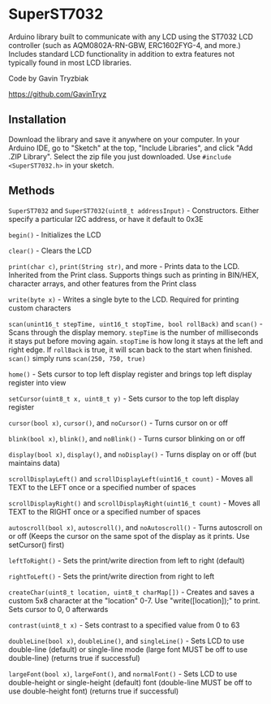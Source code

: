 # SuperST7032
Arduino library built to communicate with any LCD using the ST7032 LCD controller (such as AQM0802A-RN-GBW, ERC1602FYG-4, and more.) Includes standard LCD functionality in addition to extra features not typically found in most LCD libraries.

Code by Gavin Tryzbiak

https://github.com/GavinTryz

## Installation
Download the library and save it anywhere on your computer. In your Arduino IDE, go to "Sketch" at the top, "Include Libraries", and click "Add .ZIP Library". Select the zip file you just downloaded. Use `#include <SuperST7032.h>` in your sketch.

## Methods
`SuperST7032` and `SuperST7032(uint8_t addressInput)` - Constructors. Either specify a particular I2C address, or have it default to 0x3E

`begin()` - Initializes the LCD

`clear()` - Clears the LCD

`print(char c)`, `print(String str)`, and more - Prints data to the LCD. Inherited from the Print class. Supports things such as printing in BIN/HEX, character arrays, and other features from the Print class

`write(byte x)` - Writes a single byte to the LCD. Required for printing custom characters

`scan(unint16_t stepTime, uint16_t stopTime, bool rollBack)` and `scan()` - Scans through the display memory. `stepTime` is the number of milliseconds it stays put before moving again. `stopTime` is how long it stays at the left and right edge. If `rollBack` is true, it will scan back to the start when finished. `scan()` simply runs `scan(250, 750, true)`

`home()` - Sets cursor to top left display register and brings top left display register into view

`setCursor(uint8_t x, uint8_t y)` - Sets cursor to the top left display register

`cursor(bool x)`, `cursor()`, and `noCursor()` - Turns cursor on or off

`blink(bool x)`, `blink()`, and `noBlink()` - Turns cursor blinking on or off

`display(bool x)`, `display()`, and `noDisplay()` - Turns display on or off (but maintains data)

`scrollDisplayLeft()` and `scrollDisplayLeft(uint16_t count)` - Moves all TEXT to the LEFT once or a specified number of spaces

`scrollDisplayRight()` and `scrollDisplayRight(uint16_t count)` - Moves all TEXT to the RIGHT once or a specified number of spaces

`autoscroll(bool x)`, `autoscroll()`, and `noAutoscroll()` - Turns autoscroll on or off (Keeps the cursor on the same spot of the display as it prints. Use setCursor() first)

`leftToRight()` - Sets the print/write direction from left to right (default)

`rightToLeft()` - Sets the print/write direction from right to left

`createChar(uint8_t location, uint8_t charMap[])` - Creates and saves a custom 5x8 character at the "location" 0-7. Use "write([location]);" to print. Sets cursor to 0, 0 afterwards

`contrast(uint8_t x)` - Sets contrast to a specified value from 0 to 63

`doubleLine(bool x)`, `doubleLine()`, and `singleLine()` - Sets LCD to use double-line (default) or single-line mode (large font MUST be off to use double-line) (returns true if successful)

`largeFont(bool x)`, `largeFont()`, and `normalFont()` - Sets LCD to use double-height or single-height (default) font (double-line MUST be off to use double-height font) (returns true if successful)

